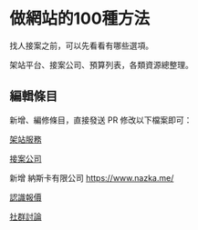 # 做網站的100種方法

找人接案之前，可以先看看有哪些選項。

架站平台、接案公司、預算列表，各類資源總整理。

## 編輯條目

新增、編修條目，直接發送 PR 修改以下檔案即可：

[架站服務](/storage/app/latest/services.csv)

[接案公司](/storage/app/latest/profiles.csv)

新增   納斯卡有限公司  https://www.nazka.me/

[認識報價](/storage/app/latest/features.csv)

[社群討論](/storage/app/latest/community.csv)
